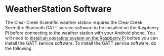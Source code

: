 # WeatherStation Software

The Clear Creek Scientific weather station requires the Clear Creek Scientific Bluetooth GATT service software to be installed on the Raspberry Pi before connecting to the weather station with your Android phone. You will need to [install an operating system on the Raspberry Pi](https://github.com/ClearCreekSci/WeatherStation/tree/main/electronics/#setting-up-the-raspberry-pi) before you can install the GATT service software. To install the GATT service software, do the following:


